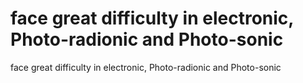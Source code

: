 # face great difficulty in electronic, Photo-radionic and Photo-sonic

face great difficulty in electronic, Photo-radionic and Photo-sonic